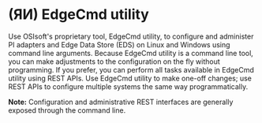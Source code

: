 ﻿---
uid: index1-1
---

# (ЯИ) EdgeCmd utility

Use OSIsoft's proprietary tool, EdgeCmd utility, to configure and administer PI adapters and Edge Data Store (EDS) on Linux and Windows using command line arguments. Because EdgeCmd utility is a command line tool, you can make adjustments to the configuration on the fly without programming. If you prefer, you can perform all tasks available in EdgeCmd utility using REST APIs. Use EdgeCmd utility to make one-off changes; use REST APIs to configure multiple systems the same way programmatically.

**Note:** Configuration and administrative REST interfaces are generally exposed through the command line.

<!--
# (ЯИ) EdgeCmd utility

=======

- [EdgeCmd utility](xref:EdgecmdUtility1-1)
- [Configuration](xref:Configuration1-1)
  - [Configure adapter](xref:ConfigureAdapter1-1)
  - [Configure adapter component](xref:ConfigureAdapterComponent1-1)
- [Administration](xref:Administration1-1)
  - [Delete configuration](xref:DeleteConfiguration1-1)
  - [Start or stop a component](xref:StartOrStopAComponent1-1)
- [Reference](xref:Reference1-1)
  - [Retrieve EdgeCmd utility help](xref:RetrieveEdgeCmdUtilityHelp1-1)
  - [Retrieve existing configuration](xref:RetrieveExistingConfiguration1-1)
  - [EdgeCmd commands](xref:EdgeCmdCommands1-1)
-->
